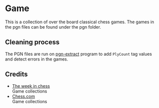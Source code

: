 # Game
This is a collection of over the board classical chess games. The games in the pgn files can be found under the pgn folder.

## Cleaning process

The PGN files are run on [pgn-extract](https://www.cs.kent.ac.uk/people/staff/djb/pgn-extract/) program to add `PlyCount` tag values and detect errors in the games.


## Credits

* [The week in chess](https://theweekinchess.com/)  
Game collections
* [Chess.com](https://www.chess.com/)  
Game collections
